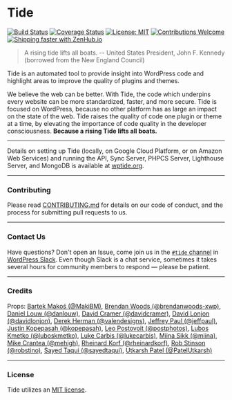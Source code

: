 # Tide

[![Build Status](https://travis-ci.org/wptide/wptide.svg?branch=develop)](https://travis-ci.org/wptide/wptide) [![Coverage Status](https://coveralls.io/repos/github/wptide/wptide/badge.svg?branch=develop)](https://coveralls.io/github/wptide/wptide?branch=develop) [![License: MIT](https://img.shields.io/badge/License-MIT-blue.svg)](LICENSE) [![Contributions Welcome](https://img.shields.io/badge/contributions-welcome-brightgreen.svg?style=flat)](CONTRIBUTING.md) [![Shipping faster with ZenHub.io](https://img.shields.io/badge/Shipping_faster_with-ZenHub.io-6567bd.svg?style=flat)](https://www.zenhub.com/)

> A rising tide lifts all boats.
> -- United States President, John F. Kennedy (borrowed from the New England Council)

Tide is an automated tool to provide insight into WordPress code and highlight areas 
to improve the quality of plugins and themes.

We believe the web can be better. With Tide, the code which underpins every website 
can be more standardized, faster, and more secure. Tide is focused on WordPress, 
because no other platform has as large an impact on the state of the web. Tide raises 
the quality of code one plugin or theme at a time, by elevating the importance of code 
quality in the developer consciousness. **Because a rising Tide lifts all boats.**

---

Details on setting up Tide (locally, on Google Cloud Platform, or on Amazon Web Services) and running the API, Sync Server, PHPCS Server, Lighthouse Server, and MongoDB is available at [wptide.org](http://www.wptide.org/).

---

### Contributing
Please read [CONTRIBUTING.md](CONTRIBUTING.md) for details on our code of conduct, 
and the process for submitting pull requests to us.

---

### Contact Us
Have questions? Don't open an Issue, come join us in the 
[`#tide` channel][tide-slack] in [WordPress Slack][wp-slack]. Even though Slack is 
a chat service, sometimes it takes several hours for community members to respond 
— please be patient.

---

### Credits
Props: [Bartek Makoś (@MakiBM)](https://github.com/MakiBM), 
[Brendan Woods (@brendanwoods-xwp)](https://github.com/brendanwoods-xwp), 
[Daniel Louw (@danlouw)](https://github.com/danlouw), 
[David Cramer (@davidcramer)](https://github.com/davidcramer), 
[David Lonjon (@davidlonjon)](https://github.com/davidlonjon), 
[Derek Herman (@valendesigns)](https://github.com/valendesigns), 
[Jeffrey Paul (@jeffpaul)](https://github.com/jeffpaul), 
[Justin Kopepasah (@kopepasah)](https://github.com/kopepasah), 
[Leo Postovoit (@postphotos)](https://github.com/postphotos), 
[Lubos Kmetko (@luboskmetko)](https://github.com/luboskmetko), 
[Luke Carbis (@lukecarbis)](https://github.com/lukecarbis), 
[Miina Sikk (@miina)](https://github.com/miina), 
[Mike Crantea (@mehigh)](https://github.com/mehigh), 
[Rheinard Korf (@rheinardkorf)](https://github.com/rheinardkorf), 
[Rob Stinson (@robstino)](https://github.com/robstino), 
[Sayed Taqui (@sayedtaqui)](https://github.com/sayedtaqui), 
[Utkarsh Patel (@PatelUtkarsh)](https://github.com/PatelUtkarsh)

---

### License
Tide utilizes an [MIT license](LICENSE).

[tide-slack]: https://wordpress.slack.com/messages/C7TK8FBUJ/
[wp-slack]: https://make.wordpress.org/chat/
